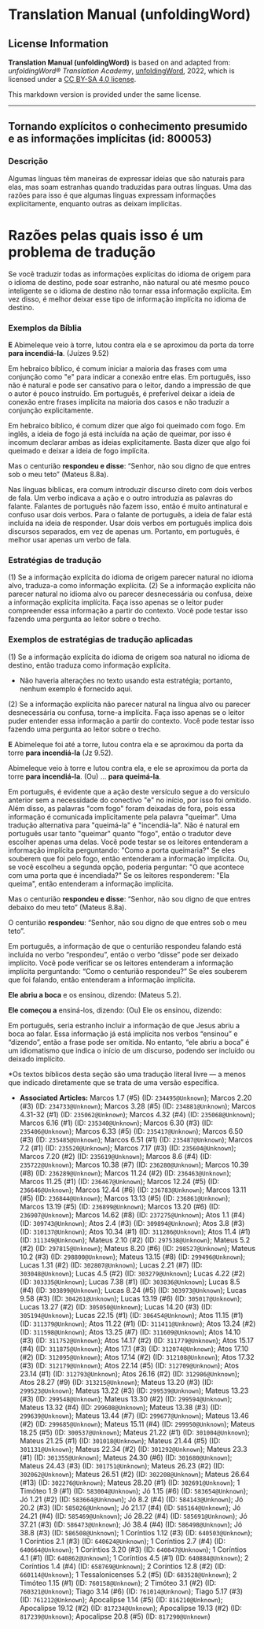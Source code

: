 # Translation Manual (unfoldingWord)

## License Information

**Translation Manual (unfoldingWord)** is based on and adapted from: _unfoldingWord® Translation Academy_, [unfoldingWord](https://unfoldingword.org/utw), 2022, which is licensed under a [CC BY-SA 4.0 license](https://creativecommons.org/licenses/by-sa/4.0/legalcode.en).

This markdown version is provided under the same license.



--------------------------------

## Tornando explícitos o conhecimento presumido e as informações implícitas (id: 800053)

### Descrição

Algumas línguas têm maneiras de expressar ideias que são naturais para elas, mas soam estranhas quando traduzidas para outras línguas. Uma das razões para isso é que algumas línguas expressam informações explicitamente, enquanto outras as deixam implícitas.

Razões pelas quais isso é um problema de tradução
=================================================

Se você traduzir todas as informações explícitas do idioma de origem para o idioma de destino, pode soar estranho, não natural ou até mesmo pouco inteligente se o idioma de destino não tornar essa informação explícita. Em vez disso, é melhor deixar esse tipo de informação implícita no idioma de destino.

### Exemplos da Bíblia

**E** Abimeleque veio à torre, lutou contra ela e se aproximou da porta da torre **para incendiá\-la**. (Juízes 9\.52\)

Em hebraico bíblico, é comum iniciar a maioria das frases com uma conjunção como "e" para indicar a conexão entre elas. Em português, isso não é natural e pode ser cansativo para o leitor, dando a impressão de que o autor é pouco instruído. Em português, é preferível deixar a ideia de conexão entre frases implícita na maioria dos casos e não traduzir a conjunção explicitamente.

Em hebraico bíblico, é comum dizer que algo foi queimado com fogo. Em inglês, a ideia de fogo já está incluída na ação de queimar, por isso é incomum declarar ambas as ideias explicitamente. Basta dizer que algo foi queimado e deixar a ideia de fogo implícita.

Mas o centurião **respondeu e disse**: “Senhor, não sou digno de que entres sob o meu teto” (Mateus 8\.8a).

Nas línguas bíblicas, era comum introduzir discurso direto com dois verbos de fala. Um verbo indicava a ação e o outro introduzia as palavras do falante. Falantes de português não fazem isso, então é muito antinatural e confuso usar dois verbos. Para o falante de português, a ideia de falar está incluída na ideia de responder. Usar dois verbos em português implica dois discursos separados, em vez de apenas um. Portanto, em português, é melhor usar apenas um verbo de fala.

### Estratégias de tradução

(1\) Se a informação explícita do idioma de origem parecer natural no idioma alvo, traduza\-a como informação explícita. (2\) Se a informação explícita não parecer natural no idioma alvo ou parecer desnecessária ou confusa, deixe a informação explícita implícita. Faça isso apenas se o leitor puder compreender essa informação a partir do contexto. Você pode testar isso fazendo uma pergunta ao leitor sobre o trecho.

### Exemplos de estratégias de tradução aplicadas

(1\) Se a informação explícita do idioma de origem soa natural no idioma de destino, então traduza como informação explícita.

* Não haveria alterações no texto usando esta estratégia; portanto, nenhum exemplo é fornecido aqui.

(2\) Se a informação explícita não parecer natural na língua alvo ou parecer desnecessária ou confusa, torne\-a implícita. Faça isso apenas se o leitor puder entender essa informação a partir do contexto. Você pode testar isso fazendo uma pergunta ao leitor sobre o trecho.

**E** Abimeleque foi até a torre, lutou contra ela e se aproximou da porta da torre **para incendiá\-la** (Jz 9\.52\).

Abimeleque veio à torre e lutou contra ela, e ele se aproximou da porta da torre **para incendiá\-la**. (Ou) ... **para queimá\-la**.

Em português, é evidente que a ação deste versículo segue a do versículo anterior sem a necessidade do conectivo "e" no início, por isso foi omitido. Além disso, as palavras "com fogo" foram deixadas de fora, pois essa informação é comunicada implicitamente pela palavra "queimar". Uma tradução alternativa para "queimá\-la" é "incendiá\-la". Não é natural em português usar tanto "queimar" quanto "fogo", então o tradutor deve escolher apenas uma delas. Você pode testar se os leitores entenderam a informação implícita perguntando: "Como a porta queimaria?" Se eles souberem que foi pelo fogo, então entenderam a informação implícita. Ou, se você escolheu a segunda opção, poderia perguntar: "O que acontece com uma porta que é incendiada?" Se os leitores responderem: "Ela queima", então entenderam a informação implícita.

Mas o centurião **respondeu e disse**: “Senhor, não sou digno de que entres debaixo do meu teto” (Mateus 8\.8a).

O centurião **respondeu**: “Senhor, não sou digno de que entres sob o meu teto”.

Em português, a informação de que o centurião respondeu falando está incluída no verbo “respondeu”, então o verbo “disse” pode ser deixado implícito. Você pode verificar se os leitores entenderam a informação implícita perguntando: “Como o centurião respondeu?” Se eles souberem que foi falando, então entenderam a informação implícita.

**Ele abriu a boca** e os ensinou, dizendo: (Mateus 5\.2\).

**Ele começou a** ensiná\-los, dizendo: (Ou) Ele os ensinou, dizendo:

Em português, seria estranho incluir a informação de que Jesus abriu a boca ao falar. Essa informação já está implícita nos verbos “ensinou” e “dizendo”, então a frase pode ser omitida. No entanto, “ele abriu a boca” é um idiomatismo que indica o início de um discurso, podendo ser incluído ou deixado implícito.

\*Os textos bíblicos desta seção são uma tradução literal livre — a menos que indicado diretamente que se trata de uma versão específica.

* **Associated Articles:** Marcos 1.7 (#5) (ID: `234495@Unknown`); Marcos 2.20 (#3) (ID: `234733@Unknown`); Marcos 3.28 (#5) (ID: `234881@Unknown`); Marcos 4.31-32 (#1) (ID: `235062@Unknown`); Marcos 4.32 (#4) (ID: `235068@Unknown`); Marcos 6.16 (#1) (ID: `235340@Unknown`); Marcos 6.30 (#3) (ID: `235406@Unknown`); Marcos 6.33 (#5) (ID: `235417@Unknown`); Marcos 6.50 (#3) (ID: `235485@Unknown`); Marcos 6.51 (#1) (ID: `235487@Unknown`); Marcos 7.2 (#1) (ID: `235520@Unknown`); Marcos 7.17 (#3) (ID: `235604@Unknown`); Marcos 7.20 (#2) (ID: `235619@Unknown`); Marcos 8.6 (#4) (ID: `235722@Unknown`); Marcos 10.38 (#7) (ID: `236280@Unknown`); Marcos 10.39 (#8) (ID: `236289@Unknown`); Marcos 11.24 (#2) (ID: `236463@Unknown`); Marcos 11.25 (#1) (ID: `236467@Unknown`); Marcos 12.24 (#5) (ID: `236646@Unknown`); Marcos 12.44 (#6) (ID: `236783@Unknown`); Marcos 13.11 (#5) (ID: `236844@Unknown`); Marcos 13.13 (#5) (ID: `236861@Unknown`); Marcos 13.19 (#5) (ID: `236899@Unknown`); Marcos 13.20 (#6) (ID: `236907@Unknown`); Marcos 14.62 (#8) (ID: `237275@Unknown`); Atos 1.1 (#4) (ID: `309743@Unknown`); Atos 2.4 (#3) (ID: `309894@Unknown`); Atos 3.8 (#3) (ID: `310137@Unknown`); Atos 10.34 (#1) (ID: `311286@Unknown`); Atos 11.4 (#1) (ID: `311349@Unknown`); Mateus 2.10 (#2) (ID: `297538@Unknown`); Mateus 5.2 (#2) (ID: `297815@Unknown`); Mateus 8.20 (#6) (ID: `298527@Unknown`); Mateus 10.2 (#3) (ID: `298800@Unknown`); Mateus 13.15 (#8) (ID: `299496@Unknown`); Lucas 1.31 (#2) (ID: `302807@Unknown`); Lucas 2.21 (#7) (ID: `303048@Unknown`); Lucas 4.5 (#2) (ID: `303279@Unknown`); Lucas 4.22 (#2) (ID: `303335@Unknown`); Lucas 7.38 (#1) (ID: `303836@Unknown`); Lucas 8.5 (#4) (ID: `303899@Unknown`); Lucas 8.24 (#5) (ID: `303973@Unknown`); Lucas 9.58 (#3) (ID: `304261@Unknown`); Lucas 13.19 (#6) (ID: `305017@Unknown`); Lucas 13.27 (#2) (ID: `305050@Unknown`); Lucas 14.20 (#3) (ID: `305194@Unknown`); Lucas 22.15 (#1) (ID: `306454@Unknown`); Atos 11.15 (#1) (ID: `311379@Unknown`); Atos 11.22 (#1) (ID: `311411@Unknown`); Atos 13.24 (#2) (ID: `311598@Unknown`); Atos 13.25 (#7) (ID: `311609@Unknown`); Atos 14.10 (#3) (ID: `311752@Unknown`); Atos 14.17 (#2) (ID: `311779@Unknown`); Atos 15.17 (#4) (ID: `311875@Unknown`); Atos 17.1 (#3) (ID: `312074@Unknown`); Atos 17.10 (#2) (ID: `312095@Unknown`); Atos 17.14 (#2) (ID: `312108@Unknown`); Atos 17.32 (#3) (ID: `312179@Unknown`); Atos 22.14 (#5) (ID: `312709@Unknown`); Atos 23.14 (#1) (ID: `312793@Unknown`); Atos 26.16 (#2) (ID: `312986@Unknown`); Atos 28.27 (#9) (ID: `313215@Unknown`); Mateus 13.20 (#3) (ID: `299523@Unknown`); Mateus 13.22 (#3) (ID: `299539@Unknown`); Mateus 13.23 (#3) (ID: `299548@Unknown`); Mateus 13.30 (#2) (ID: `299594@Unknown`); Mateus 13.32 (#4) (ID: `299608@Unknown`); Mateus 13.38 (#3) (ID: `299639@Unknown`); Mateus 13.44 (#7) (ID: `299677@Unknown`); Mateus 13.46 (#2) (ID: `299685@Unknown`); Mateus 15.11 (#4) (ID: `299950@Unknown`); Mateus 18.25 (#5) (ID: `300537@Unknown`); Mateus 21.22 (#1) (ID: `301004@Unknown`); Mateus 21.25 (#1) (ID: `301018@Unknown`); Mateus 21.44 (#5) (ID: `301131@Unknown`); Mateus 22.34 (#2) (ID: `301292@Unknown`); Mateus 23.3 (#1) (ID: `301355@Unknown`); Mateus 24.30 (#6) (ID: `301680@Unknown`); Mateus 24.43 (#3) (ID: `301751@Unknown`); Mateus 26.23 (#2) (ID: `302062@Unknown`); Mateus 26.51 (#2) (ID: `302208@Unknown`); Mateus 26.64 (#13) (ID: `302276@Unknown`); Mateus 28.20 (#1) (ID: `302691@Unknown`); 1 Timóteo 1.9 (#1) (ID: `583004@Unknown`); Jó 1.15 (#6) (ID: `583654@Unknown`); Jó 1.21 (#2) (ID: `583664@Unknown`); Jó 8.2 (#4) (ID: `584143@Unknown`); Jó 20.2 (#3) (ID: `585026@Unknown`); Jó 21.17 (#4) (ID: `585164@Unknown`); Jó 24.21 (#4) (ID: `585469@Unknown`); Jó 28.22 (#4) (ID: `585691@Unknown`); Jó 37.21 (#3) (ID: `586473@Unknown`); Jó 38.4 (#4) (ID: `586498@Unknown`); Jó 38.8 (#3) (ID: `586508@Unknown`); 1 Coríntios 1.12 (#3) (ID: `640503@Unknown`); 1 Coríntios 2.1 (#3) (ID: `640624@Unknown`); 1 Coríntios 2.7 (#4) (ID: `640664@Unknown`); 1 Coríntios 3.20 (#3) (ID: `640847@Unknown`); 1 Coríntios 4.1 (#1) (ID: `640862@Unknown`); 1 Coríntios 4.5 (#1) (ID: `640884@Unknown`); 2 Coríntios 1.4 (#4) (ID: `658769@Unknown`); 2 Coríntios 12.8 (#2) (ID: `660114@Unknown`); 1 Tessalonicenses 5.2 (#5) (ID: `683528@Unknown`); 2 Timóteo 1.15 (#1) (ID: `760158@Unknown`); 2 Timóteo 3.1 (#2) (ID: `760321@Unknown`); Tiago 3.14 (#6) (ID: `761014@Unknown`); Tiago 5.17 (#3) (ID: `761212@Unknown`); Apocalipse 1.14 (#5) (ID: `816210@Unknown`); Apocalipse 19.12 (#2) (ID: `817234@Unknown`); Apocalipse 19.13 (#2) (ID: `817239@Unknown`); Apocalipse 20.8 (#5) (ID: `817290@Unknown`)

